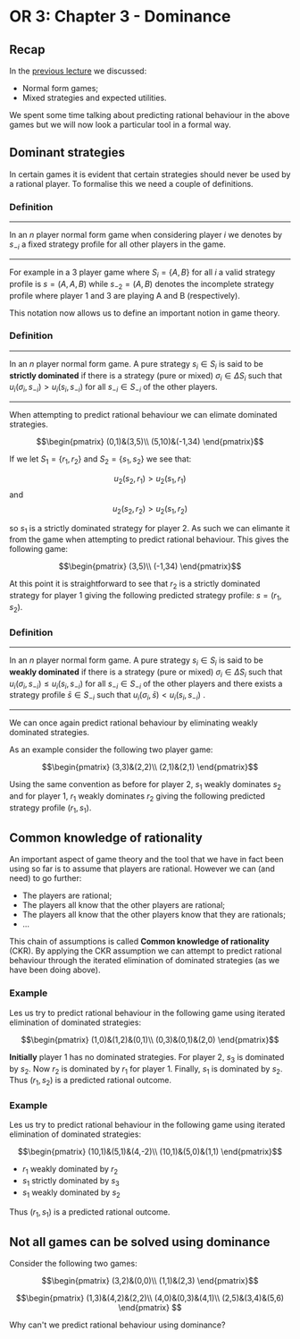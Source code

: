 # OR 3: Chapter 3 - Dominance

## Recap

In the [previous lecture](Chapter_03-Normal_Form_Games.pdf) we discussed:

- Normal form games;
- Mixed strategies and expected utilities.

We spent some time talking about predicting rational behaviour in the above games but we will now look a particular tool in a formal way.

## Dominant strategies

In certain games it is evident that certain strategies should never be used by a rational player. To formalise this we need a couple of definitions.

### Definition

---

In an $n$ player normal form game when considering player $i$ we denotes by $s_{-i}$ a fixed strategy profile for all other players in the game.

---

For example in a 3 player game where $S_i=\{A,B\}$ for all $i$ a valid strategy profile is $s=(A,A,B)$ while $s_{-2}=(A,B)$ denotes the incomplete strategy profile where player 1 and 3 are playing A and B (respectively).

This notation now allows us to define an important notion in game theory.

### Definition


---

In an $n$ player normal form game. A pure strategy $s_i\in S_i$ is said to be **strictly dominated** if there is a strategy (pure or mixed) $\sigma_i\in \Delta S_i$ such that $u_i(\sigma_i,s_{-i})>u_{i}(s_i,s_{-i})$ for all $s_{-i}\in S_{-i}$ of the other players.

---

When attempting to predict rational behaviour we can elimate dominated strategies.

$$\begin{pmatrix}
(0,1)&(3,5)\\
(5,10)&(-1,34)
\end{pmatrix}$$

If we let $S_1=\{r_1, r_2\}$ and $S_2=\{s_1, s_2\}$ we see that:

$$u_2(s_2,r_1)>u_2(s_1,r_1)$$
and
$$u_2(s_2,r_2)>u_2(s_1,r_2)$$

so $s_1$ is a strictly dominated strategy for player 2. As such we can elimante it from the game when attempting to predict rational behaviour.  This gives the following game:

$$\begin{pmatrix}
(3,5)\\
(-1,34)
\end{pmatrix}$$

At this point it is straightforward to see that $r_2$ is a strictly dominated strategy for player 1 giving the following predicted strategy profile: $s=(r_1,s_2)$.

### Definition

---

In an $n$ player normal form game. A pure strategy $s_i\in S_i$ is said to be **weakly dominated** if there is a strategy (pure or mixed) $\sigma_i\in \Delta S_i$ such that $u_i(\sigma_i,s_{-i})\leq u_{i}(s_i,s_{-i})$ for all $s_{-i}\in S_{-i}$ of the other players and there exists a strategy profile $\bar s\in S_{-i}$ such that $u_i(\sigma_i,\bar s)< u_{i}(s_i,s_{-i})$ .

---

We can once again predict rational behaviour by eliminating weakly dominated strategies.

As an example consider the following two player game:

$$\begin{pmatrix}
(3,3)&(2,2)\\
(2,1)&(2,1)
\end{pmatrix}$$

Using the same convention as before for player 2, $s_1$ weakly dominates $s_2$ and for player 1, $r_1$ weakly dominates $r_2$ giving the following predicted strategy profile $(r_1,s_1)$.

## Common knowledge of rationality

An important aspect of game theory and the tool that we have in fact been using so far is to assume that players are rational. However we can (and need) to go further:

- The players are rational;
- The players all know that the other players are rational;
- The players all know that the other players know that they are rationals;
- ...

This chain of assumptions is called **Common knowledge of rationality** (CKR). By applying the CKR assumption we can attempt to predict rational behaviour through the iterated elimination of dominated strategies (as we have been doing above).

### Example

Les us try to predict rational behaviour in the following game using iterated elimination of dominated strategies:

$$\begin{pmatrix}
(1,0)&(1,2)&(0,1)\\
(0,3)&(0,1)&(2,0)
\end{pmatrix}$$

**Initially** player 1 has no dominated strategies. For player 2, $s_3$ is dominated by $s_2$. Now $r_2$ is dominated by $r_1$ for player 1. Finally, $s_1$ is dominated by $s_2$. Thus $(r_1,s_2)$ is a predicted rational outcome.

### Example

Les us try to predict rational behaviour in the following game using iterated elimination of dominated strategies:

$$\begin{pmatrix}
(10,1)&(5,1)&(4,-2)\\
(10,1)&(5,0)&(1,1)
\end{pmatrix}$$

- $r_1$ weakly dominated by $r_2$
- $s_1$ strictly dominated by $s_3$
- $s_1$ weakly dominated by $s_2$

Thus $(r_1,s_1)$ is a predicted rational outcome.


## Not all games can be solved using dominance

Consider the following two games:

$$\begin{pmatrix}
(3,2)&(0,0)\\
(1,1)&(2,3)
\end{pmatrix}$$

$$\begin{pmatrix}
(1,3)&(4,2)&(2,2)\\
(4,0)&(0,3)&(4,1)\\
(2,5)&(3,4)&(5,6)
\end{pmatrix}
$$

Why can't we predict rational behaviour using dominance?
